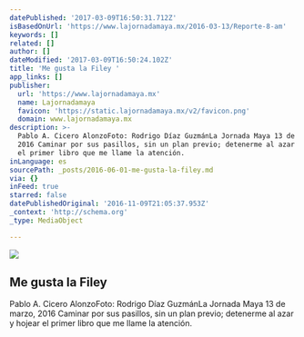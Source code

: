 ```yaml
---
datePublished: '2017-03-09T16:50:31.712Z'
isBasedOnUrl: 'https://www.lajornadamaya.mx/2016-03-13/Reporte-8-am'
keywords: []
related: []
author: []
dateModified: '2017-03-09T16:50:24.102Z'
title: 'Me gusta la Filey '
app_links: []
publisher:
  url: 'https://www.lajornadamaya.mx'
  name: Lajornadamaya
  favicon: 'https://static.lajornadamaya.mx/v2/favicon.png'
  domain: www.lajornadamaya.mx
description: >-
  Pablo A. Cicero AlonzoFoto: Rodrigo Díaz GuzmánLa Jornada Maya 13 de marzo,
  2016 Caminar por sus pasillos, sin un plan previo; detenerme al azar y hojear
  el primer libro que me llame la atención.
inLanguage: es
sourcePath: _posts/2016-06-01-me-gusta-la-filey.md
via: {}
inFeed: true
starred: false
datePublishedOriginal: '2016-11-09T21:05:37.953Z'
_context: 'http://schema.org'
_type: MediaObject

---
```

<article style=""><img src="https://s3-us-west-2.amazonaws.com/the-grid-img/p/234ce5b25b64abce47264c43d6eb567d553c50db.jpg" /><h1>Me gusta la Filey </h1><p>Pablo A. Cicero AlonzoFoto: Rodrigo Díaz GuzmánLa Jornada Maya 13 de marzo, 2016 Caminar por sus pasillos, sin un plan previo; detenerme al azar y hojear el primer libro que me llame la atención.</p></article>